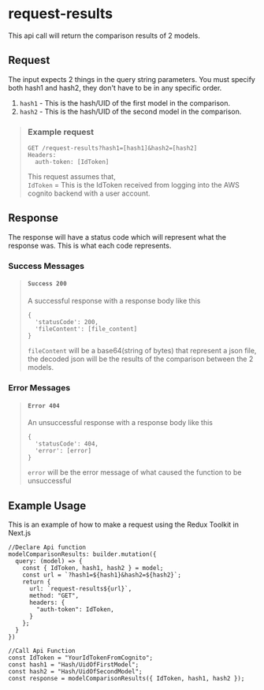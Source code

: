 # request-results

This api call will return the comparison results of 2 models.

## Request

The input expects 2 things in the query string parameters. You must specify both hash1 and hash2, they don't have to be in any specific order.  
1. ``hash1`` - This is the hash/UID of the first model in the comparison.
2. ``hash2`` - This is the hash/UID of the second model in the comparison.

> ### Example request
>
>     GET /request-results?hash1=[hash1]&hash2=[hash2]
>     Headers:
>       auth-token: [IdToken]
>
> This request assumes that,  
> ``IdToken`` = This is the IdToken received from logging into the AWS      cognito backend with a user account.

## Response

The response will have a status code which will represent what the response was. This is what each code represents.

### Success Messages

> #### ``Success 200``
> A successful response with a response body like this
>
>     {
>       'statusCode': 200,
>       'fileContent': [file_content]
>     }
> ``fileContent`` will be a base64(string of bytes) that represent a json file, the decoded json will be the results of the comparison between the 2 models.  

### Error Messages

> #### ``Error 404``
> An unsuccessful response with a response body like this
>
>     {
>       'statusCode': 404, 
>       'error': [error]
>     }
> ``error`` will be the error message of what caused the function to be unsuccessful

## Example Usage

This is an example of how to make a request using the Redux Toolkit in Next.js

    //Declare Api function
    modelComparisonResults: builder.mutation({
      query: (model) => {
        const { IdToken, hash1, hash2 } = model;
        const url = `?hash1=${hash1}&hash2=${hash2}`;
        return {
          url: `request-results${url}`,
          method: "GET",
          headers: {
            "auth-token": IdToken,
          }
        };
      }
    })

    //Call Api Function
    const IdToken = "YourIdTokenFromCognito";
    const hash1 = "Hash/UidOfFirstModel";
    const hash2 = "Hash/UidOfSecondModel";
    const response = modelComparisonResults({ IdToken, hash1, hash2 });